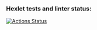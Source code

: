 ### Hexlet tests and linter status:
[![Actions Status](https://github.com/SadLaboka/python-project-lvl4/workflows/hexlet-check/badge.svg)](https://github.com/SadLaboka/python-project-lvl4/actions)